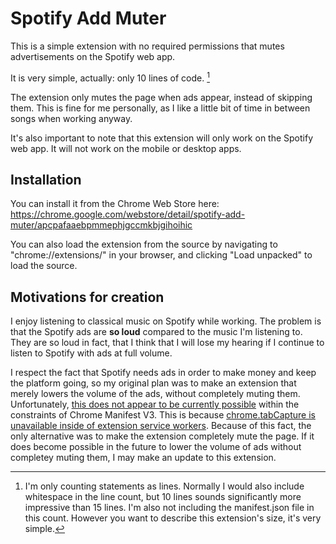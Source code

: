 # Spotify Add Muter
This is a simple extension with no required permissions that mutes advertisements on the Spotify web app.

It is very simple, actually: only 10 lines of code. [^1]

The extension only mutes the page when ads appear, instead of skipping them. This is fine for me personally, as I like a little bit of time in between songs when working anyway.

It's also important to note that this extension will only work on the Spotify web app. It will not work on the mobile or desktop apps.

## Installation
You can install it from the Chrome Web Store here:
https://chrome.google.com/webstore/detail/spotify-add-muter/apcpafaaebpmmephjgccmkbjgihoihic

You can also load the extension from the source by navigating to "chrome://extensions/" in your browser, and clicking "Load unpacked" to load the source.

## Motivations for creation
I enjoy listening to classical music on Spotify while working.
The problem is that the Spotify ads are **so loud** compared to the music I'm listening to.
They are so loud in fact, that I think that I will lose my hearing if I continue to listen to Spotify with ads at full volume.

I respect the fact that Spotify needs ads in order to make money and keep the platform going, so my original plan was to make an extension that merely lowers the volume of the ads, without completely muting them.
Unfortunately, [this does not appear to be currently possible](https://groups.google.com/a/chromium.org/g/chromium-extensions/c/oZnvfCFdYSk) within the constraints of Chrome Manifest V3. This is because [chrome.tabCapture is unavailable inside of extension service workers](https://bugs.chromium.org/p/chromium/issues/detail?id=1214847).
Because of this fact, the only alternative was to make the extension completely mute the page.
If it does become possible in the future to lower the volume of ads without completey muting them, I may make an update to this extension.


[^1]: I'm only counting statements as lines. Normally I would also include whitespace in the line count, but 10 lines sounds significantly more impressive than 15 lines. I'm also not including the manifest.json file in this count. However you want to describe this extension's size, it's very simple.
